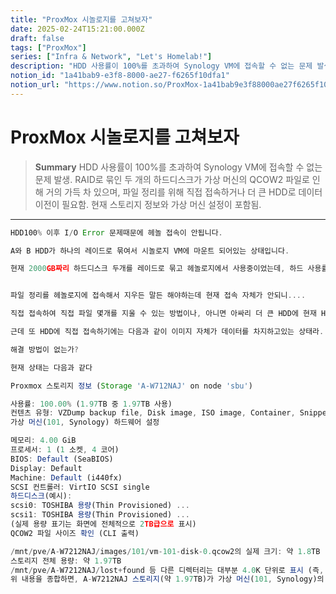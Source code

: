 ```yaml
---
title: "ProxMox 시놀로지를 고쳐보자"
date: 2025-02-24T15:21:00.000Z
draft: false
tags: ["ProxMox"]
series: ["Infra & Network", "Let's Homelab!"]
description: "HDD 사용률이 100%를 초과하여 Synology VM에 접속할 수 없는 문제 발생. RAID로 묶인 두 개의 하드디스크가 가상 머신의 QCOW2 파일로 인해 거의 가득 차 있으며, 파일 정리를 위해 직접 접속하거나 더 큰 HDD로 데이터 이전이 필요함. 현재 스토리지 정보와 가상 머신 설정이 포함됨."
notion_id: "1a41bab9-e3f8-8000-ae27-f6265f10dfa1"
notion_url: "https://www.notion.so/ProxMox-1a41bab9e3f88000ae27f6265f10dfa1"
---
```


# ProxMox 시놀로지를 고쳐보자

> **Summary**
> HDD 사용률이 100%를 초과하여 Synology VM에 접속할 수 없는 문제 발생. RAID로 묶인 두 개의 하드디스크가 가상 머신의 QCOW2 파일로 인해 거의 가득 차 있으며, 파일 정리를 위해 직접 접속하거나 더 큰 HDD로 데이터 이전이 필요함. 현재 스토리지 정보와 가상 머신 설정이 포함됨.

---

```javascript
HDD100% 이후 I/O Error 문제때문에 헤놀 접속이 안됩니다.

A와 B HDD가 하나의 레이드로 묶여서 시놀로지 VM에 마운트 되어있는 상태입니다.

현재 2000GB짜리 하드디스크 두개를 레이드로 묶고 헤놀로지에서 사용중이었는데, 하드 사용률이 100%를 초과하면서 헤놀로지 접속이 불가능한 문제가 생겼습니다..


파일 정리를 헤놀로지에 접속해서 지우든 말든 해야하는데 현재 접속 자체가 안되니....

직접 접속하여 직접 파일 몇개를 지울 수 있는 방법이나, 아니면 아싸리 더 큰 HDD에 현재 HDD 데이터를 옮기는 방식으로 문제 해결이 가능할까요?

근데 또 HDD에 직접 접속하기에는 다음과 같이 이미지 자체가 데이터를 차지하고있는 상태라...

해결 방법이 없는가?

현재 상태는 다음과 같다

Proxmox 스토리지 정보 (Storage 'A-W712NAJ' on node 'sbu')

사용률: 100.00% (1.97TB 중 1.97TB 사용)
컨텐츠 유형: VZDump backup file, Disk image, ISO image, Container, Snippets, Container template
가상 머신(101, Synology) 하드웨어 설정

메모리: 4.00 GiB
프로세서: 1 (1 소켓, 4 코어)
BIOS: Default (SeaBIOS)
Display: Default
Machine: Default (i440fx)
SCSI 컨트롤러: VirtIO SCSI single
하드디스크(예시):
scsi0: TOSHIBA 용량(Thin Provisioned) ...
scsi1: TOSHIBA 용량(Thin Provisioned) ...
(실제 용량 표기는 화면에 전체적으로 2TB급으로 표시)
QCOW2 파일 사이즈 확인 (CLI 출력)

/mnt/pve/A-W7212NAJ/images/101/vm-101-disk-0.qcow2의 실제 크기: 약 1.8TB
스토리지 전체 용량: 약 1.97TB
/mnt/pve/A-W7212NAJ/lost+found 등 다른 디렉터리는 대부분 4.0K 단위로 표시 (즉, 실제 큰 데이터는 vm-101-disk-0.qcow2 파일이 차지)
위 내용을 종합하면, A-W7212NAJ 스토리지(약 1.97TB)가 가상 머신(101, Synology)의 QCOW2 파일(약 1.8TB)로 인해 거의 가득 차 있으며, 이로 인해 사용률이 100%가 된 상태임을 알 수 있습니다. A와 B 두 개의 HDD가 RAID로 묶여 VM에 마운트되어 있기 때문에, Synology VM 내부에서 사용하는 가상 디스크가 사실상 전체 스토리지를 소진한 것으로 보입니다.
```


